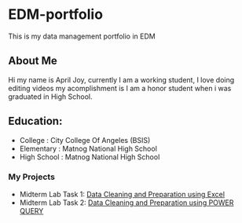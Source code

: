 # EDM-portfolio
This is my data management portfolio in EDM
## About Me
Hi my name is April Joy, currently I am a working student, I love doing editing  videos my acomplishment 
is I am a honor student when i was graduated in High School. 
## Education:
-  College : City College Of Angeles (BSIS)
- Elementary : Matnog National High School
-  High School : Matnog National High School
### My Projects 
- Midterm Lab Task 1: [Data Cleaning  and Preparation using Excel]()
- Midterm Lab Task 2: [Data Cleaning and Preparation using POWER QUERY]()

